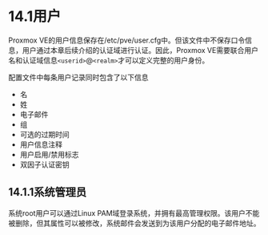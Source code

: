 # 14.1用户
Proxmox VE的用户信息保存在/etc/pve/user.cfg中。但该文件中不保存口令信息，用户通过本章后续介绍的认证域进行认证。因此，Proxmox VE需要联合用户名和认证域信息`<userid>`@`<realm>`才可以定义完整的用户身份。


配置文件中每条用户记录同时包含了以下信息

- 名
- 姓
- 电子邮件
- 组
- 可选的过期时间
- 用户信息注释
- 用户启用/禁用标志
- 双因子认证密钥

## 14.1.1系统管理员

系统root用户可以通过Linux PAM域登录系统，并拥有最高管理权限。该用户不能被删除，但其属性可以被修改，系统邮件会发送到为该用户分配的电子邮件地址。	
